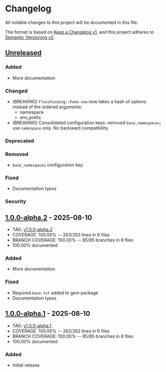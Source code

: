 # Changelog
All notable changes to this project will be documented in this file.

The format is based on [Keep a Changelog v1](https://keepachangelog.com/en/1.0.0/),
and this project adheres to [Semantic Versioning v2](https://semver.org/spec/v2.0.0.html).

## [Unreleased]
### Added
- More documentation
### Changed
- (BREAKING) `FlossFunding::Poke.new` now takes a hash of options instead of the ordered arguments:
    - namespace
    - env_prefix
- (BREAKING) Consolidated configuration keys: removed `base_namespaces`; use `namespace` only. No backward compatibility.
### Deprecated
### Removed
- `base_namespaces` configuration key.
### Fixed
- Documentation typos
### Security

## [1.0.0-alpha.2] - 2025-08-10
- TAG: [v1.0.0-alpha.2][1.0.0-alpha.2t]
- COVERAGE: 100.00% -- 263/263 lines in 6 files
- BRANCH COVERAGE: 100.00% -- 85/85 branches in 6 files
- 100.00% documented
### Added
- More documentation
### Fixed
- Required `base.txt` added to gem package
- Documentation typos

## [1.0.0-alpha.1] - 2025-08-10
- TAG: [v1.0.0-alpha.1][1.0.0-alpha.1t]
- COVERAGE: 100.00% -- 262/262 lines in 6 files
- BRANCH COVERAGE: 100.00% -- 85/85 branches in 6 files
- 100.00% documented
### Added
- Initial release

[Unreleased]: https://gitlab.com/galtzo-floss/floss_funding/-/compare/v1.0.0-alpha.3...main
[1.0.0-alpha.3]: https://gitlab.com/galtzo-floss/floss_funding/-/compare/v1.0.0-alpha.2...v1.0.0-alpha.3
[1.0.0-alpha.3t]: https://gitlab.com/galtzo-floss/floss_funding/-/tags/v1.0.0-alpha.3
[1.0.0-alpha.2]: https://gitlab.com/galtzo-floss/floss_funding/-/compare/v1.0.0-alpha.1...v1.0.0-alpha.2
[1.0.0-alpha.2t]: https://gitlab.com/galtzo-floss/floss_funding/-/tags/v1.0.0-alpha.2
[1.0.0-alpha.1]: https://gitlab.com/galtzo-floss/floss_funding/-/compare/389ece6fb9bd04013d11edca6fb6830139a84f4c...v1.0.0-alpha.1
[1.0.0-alpha.1t]: https://gitlab.com/galtzo-floss/floss_funding/-/tags/v1.0.0-alpha.1
